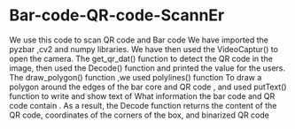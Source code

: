 # Bar-code-QR-code-ScannEr
We use this code to scan QR code and Bar code We have imported the pyzbar ,cv2 and numpy libraries. We have then used the VideoCaptur() to open the camera. The get_qr_dat() function to detect the QR code in the image, then used the Decode() function and printed the value for the users. The draw_polygon() function ,we used polylines() function To draw a polygon around the edges of the bar core and QR code , and used putText() function to write and show text of What information the bar code and QR code contain . As a result, the Decode function returns the content of the QR code, coordinates of the corners of the box, and binarized QR code
